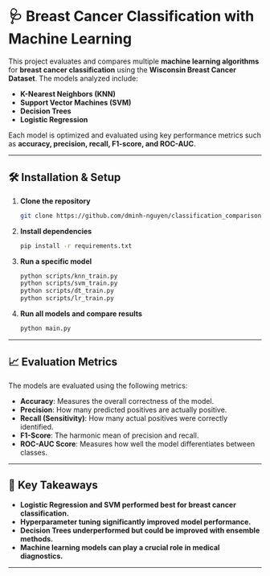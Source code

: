 # 🩺 Breast Cancer Classification with Machine Learning

This project evaluates and compares multiple **machine learning algorithms** for **breast cancer classification** using the **Wisconsin Breast Cancer Dataset**. The models analyzed include:

- **K-Nearest Neighbors (KNN)**
- **Support Vector Machines (SVM)**
- **Decision Trees**
- **Logistic Regression**

Each model is optimized and evaluated using key performance metrics such as **accuracy, precision, recall, F1-score, and ROC-AUC**.

---

## 🛠 Installation & Setup

1. **Clone the repository**

   ```bash
   git clone https://github.com/dminh-nguyen/classification_comparison_breastcancer-dataset.git
   ```

2. **Install dependencies**

   ```bash
   pip install -r requirements.txt
   ```

3. **Run a specific model**

   ```bash
   python scripts/knn_train.py
   python scripts/svm_train.py
   python scripts/dt_train.py
   python scripts/lr_train.py
   ```

4. **Run all models and compare results**
   ```bash
   python main.py
   ```

---

## 📈 Evaluation Metrics

The models are evaluated using the following metrics:

- **Accuracy**: Measures the overall correctness of the model.
- **Precision**: How many predicted positives are actually positive.
- **Recall (Sensitivity)**: How many actual positives were correctly identified.
- **F1-Score**: The harmonic mean of precision and recall.
- **ROC-AUC Score**: Measures how well the model differentiates between classes.

---

## 📌 Key Takeaways

- **Logistic Regression and SVM performed best for breast cancer classification.**
- **Hyperparameter tuning significantly improved model performance.**
- **Decision Trees underperformed but could be improved with ensemble methods.**
- **Machine learning models can play a crucial role in medical diagnostics.**

---
